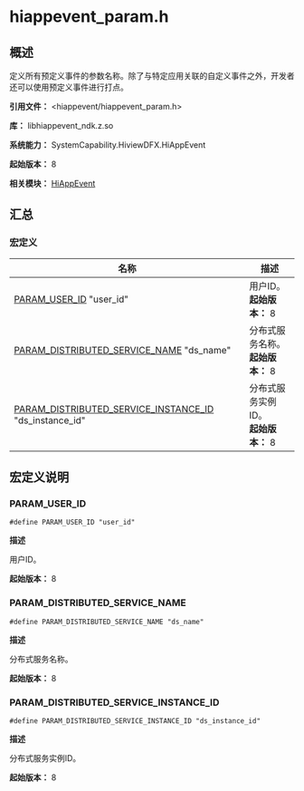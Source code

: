 # hiappevent_param.h

<!--Kit: Performance Analysis Kit-->
<!--Subsystem: HiviewDFX-->
<!--Owner: @liujiaxing2024-->
<!--Designer: @junjie_shi-->
<!--Tester: @gcw_KuLfPSbe-->
<!--Adviser: @foryourself-->

## 概述

定义所有预定义事件的参数名称。除了与特定应用关联的自定义事件之外，开发者还可以使用预定义事件进行打点。

**引用文件：** &lt;hiappevent/hiappevent_param.h&gt;

**库：** libhiappevent_ndk.z.so

**系统能力：** SystemCapability.HiviewDFX.HiAppEvent

**起始版本：** 8

**相关模块：** [HiAppEvent](capi-hiappevent.md)

## 汇总

### 宏定义

| 名称                                                                                               | 描述         |
|--------------------------------------------------------------------------------------------------|------------|
| [PARAM_USER_ID](#param_user_id) "user_id"                                                        | 用户ID。<br>**起始版本：** 8  |
| [PARAM_DISTRIBUTED_SERVICE_NAME](#param_distributed_service_name) "ds_name"                      | 分布式服务名称。<br>**起始版本：** 8   |
| [PARAM_DISTRIBUTED_SERVICE_INSTANCE_ID](#param_distributed_service_instance_id) "ds_instance_id" | 分布式服务实例ID。<br>**起始版本：** 8 |


## 宏定义说明

### PARAM_USER_ID

```
#define PARAM_USER_ID "user_id"
```

**描述**

用户ID。

**起始版本：** 8

### PARAM_DISTRIBUTED_SERVICE_NAME

```
#define PARAM_DISTRIBUTED_SERVICE_NAME "ds_name"
```

**描述**

分布式服务名称。

**起始版本：** 8

### PARAM_DISTRIBUTED_SERVICE_INSTANCE_ID

```
#define PARAM_DISTRIBUTED_SERVICE_INSTANCE_ID "ds_instance_id"
```

**描述**

分布式服务实例ID。

**起始版本：** 8


